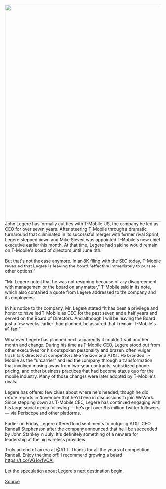 <img src='https://cdn.vox-cdn.com/thumbor/nTn3_fQrPuwyAbgNoSJ3gB7RzSQ=/0x0:2040x1360/1200x800/filters:focal(901x234:1227x560)/cdn.vox-cdn.com/uploads/chorus_image/image/66705196/DSCF0458.0.0.jpg' width='700px' /><br/>
John Legere has formally cut ties with T-Mobile US, the company he led as CEO for over seven years. After steering T-Mobile through a dramatic turnaround that culminated in its successful merger with former rival Sprint, Legere stepped down and Mike Sievert was appointed T-Mobile's new chief executive earlier this month. At that time, Legere had said he would remain on T-Mobile's board of directors until June 4th.</br> </br>But that's not the case anymore. In an 8K filing with the SEC today, T-Mobile revealed that Legere is leaving the board “effective immediately to pursue other options.”</br> </br>“Mr. Legere noted that he was not resigning because of any disagreement with management or the board on any matter,” T-Mobile said in its note, which also contained a quote from Legere addressed to the company and its employees:</br> </br>In his notice to the company, Mr. Legere stated “It has been a privilege and honor to have led T-Mobile as CEO for the past seven and a half years and served on the Board of Directors. And although I will be leaving the Board just a few weeks earlier than planned, be assured that I remain T-Mobile's #1 fan!”</br> </br>Whatever Legere has planned next, apparently it couldn't wait another month and change. During his time as T-Mobile CEO, Legere stood out from other executives for his outspoken personality and brazen, often vulgar trash talk directed at competitors like Verizon and AT&T. He branded T-Mobile as the “uncarrier” and led the company through a transformation that involved moving away from two-year contracts, subsidized phone pricing, and other business practices that had become status quo for the mobile industry. Many of those changes were later adopted by T-Mobile's rivals.</br> </br>Legere has offered few clues about where he's headed, though he did refute reports in November that he'd been in discussions to join WeWork. Since stepping down as T-Mobile CEO, Legere has continued engaging with his large social media following — he's got over 6.5 million Twitter followers — via Periscope and other platforms.</br> </br>Earlier on Friday, Legere offered kind sentiments to outgoing AT&T CEO Randall Stephenson after the company announced that he'll be succeeded by John Stankey in July. It's definitely something of a new era for leadership at the big wireless providers.</br> </br>Truly an end of an era at @ATT. Thanks for all the years of competition, Randall. Enjoy the time off! I recommend growing a beard  https://t.co/VG1oyfVOAI</br> </br>Let the speculation about Legere's next destination begin.</br> </br>
<a href='https://www.theverge.com/2020/4/24/21235226/john-legere-resigns-tmobile-board-directors'> Source <a/>
